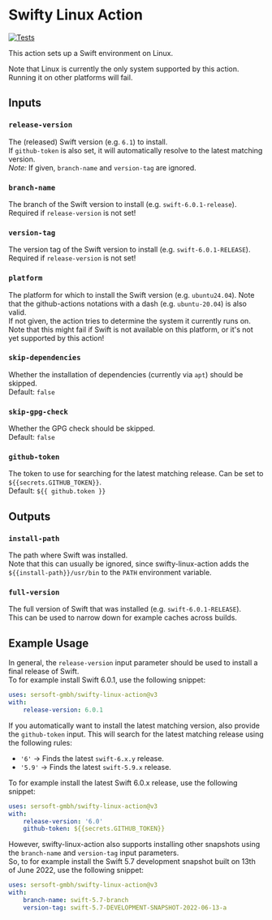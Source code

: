 # Swifty Linux Action

[![Tests](https://github.com/sersoft-gmbh/swifty-linux-action/actions/workflows/tests.yml/badge.svg)](https://github.com/sersoft-gmbh/swifty-linux-action/actions/workflows/tests.yml)

This action sets up a Swift environment on Linux.

Note that Linux is currently the only system supported by this action. Running it on other platforms will fail.

## Inputs

### `release-version`

The (released) Swift version (e.g. `6.1`) to install.<br/>
If `github-token` is also set, it will automatically resolve to the latest matching version.<br/>
*Note:* If given, `branch-name` and `version-tag` are ignored.

### `branch-name`

The branch of the Swift version to install (e.g. `swift-6.0.1-release`).<br/>
Required if `release-version` is not set!

### `version-tag`

The version tag of the Swift version to install (e.g. `swift-6.0.1-RELEASE`).<br/>
Required if `release-version` is not set!

### `platform`

The platform for which to install the Swift version (e.g. `ubuntu24.04`). Note that the github-actions notations with a dash (e.g. `ubuntu-20.04`) is also valid.<br/>
If not given, the action tries to determine the system it currently runs on. Note that this might fail if Swift is not available on this platform, or it's not yet supported by this action!

### `skip-dependencies`

Whether the installation of dependencies (currently via `apt`) should be skipped.<br/>
Default: `false`

### `skip-gpg-check`

Whether the GPG check should be skipped.<br/>
Default: `false`

### `github-token`

The token to use for searching for the latest matching release. Can be set to `${{secrets.GITHUB_TOKEN}}`.<br/>
Default: `${{ github.token }}`

## Outputs

### `install-path`

The path where Swift was installed.<br/>
Note that this can usually be ignored, since swifty-linux-action adds the `${{install-path}}/usr/bin` to the `PATH` environment variable.

### `full-version`

The full version of Swift that was installed (e.g. `swift-6.0.1-RELEASE`).<br/>
This can be used to narrow down for example caches across builds.


## Example Usage

In general, the `release-version` input parameter should be used to install a final release of Swift.<br/>
To for example install Swift 6.0.1, use the following snippet:
```yaml
uses: sersoft-gmbh/swifty-linux-action@v3
with:
    release-version: 6.0.1
```

If you automatically want to install the latest matching version, also provide the `github-token` input.
This will search for the latest matching release using the following rules:
- `'6'` -> Finds the latest `swift-6.x.y` release.
- `'5.9'` -> Finds the latest `swift-5.9.x` release.

To for example install the latest Swift 6.0.x release, use the following snippet:
```yaml
uses: sersoft-gmbh/swifty-linux-action@v3
with:
    release-version: '6.0'
    github-token: ${{secrets.GITHUB_TOKEN}}
```

However, swifty-linux-action also supports installing other snapshots using the `branch-name` and `version-tag` input parameters.<br/>
So, to for example install the Swift 5.7 development snapshot built on 13th of June 2022, use the following snippet:

```yaml
uses: sersoft-gmbh/swifty-linux-action@v3
with:
    branch-name: swift-5.7-branch
    version-tag: swift-5.7-DEVELOPMENT-SNAPSHOT-2022-06-13-a
```
